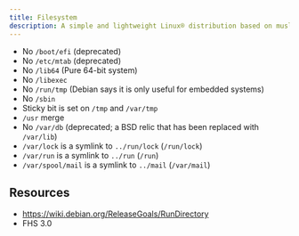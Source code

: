 ```yaml
---
title: Filesystem
description: A simple and lightweight Linux® distribution based on musl libc and toybox
---
```


- No `/boot/efi` (deprecated)
- No `/etc/mtab` (deprecated)
- No `/lib64` (Pure 64-bit system)
- No `/libexec`
- No `/run/tmp` (Debian says it is only useful for embedded systems)
- No `/sbin`
- Sticky bit is set on `/tmp` and `/var/tmp`
- `/usr` merge
- No `/var/db` (deprecated; a BSD relic that has been replaced with `/var/lib`)
- `/var/lock` is a symlink to `../run/lock` (`/run/lock`)
- `/var/run` is a symlink to `../run` (`/run`)
- `/var/spool/mail` is a symlink to `../mail` (`/var/mail`)

## Resources
- https://wiki.debian.org/ReleaseGoals/RunDirectory
- FHS 3.0
